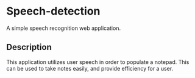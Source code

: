# Speech-detection

A simple speech recognition web application.

## Description

This application utilizes user speech in order to populate a notepad. This can be used to take notes easily, and provide efficiency for a user. 
